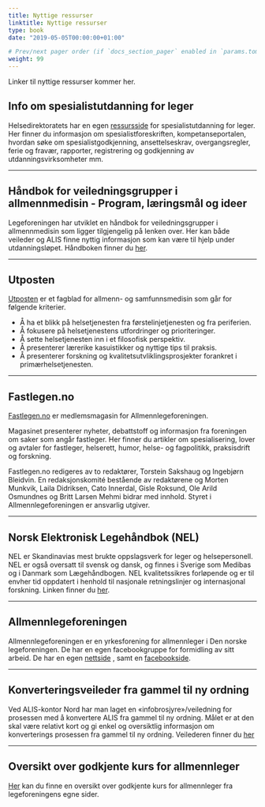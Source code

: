 ```yaml
---
title: Nyttige ressurser
linktitle: Nyttige ressurser
type: book
date: "2019-05-05T00:00:00+01:00"

# Prev/next pager order (if `docs_section_pager` enabled in `params.toml`)
weight: 99
---
```


Linker til nyttige ressurser kommer her.


## Info om spesialistutdanning for leger

Helsedirektoratets har en egen [ressursside](https://www.helsedirektoratet.no/tema/autorisasjon-og-spesialistutdanning/spesialistutdanning-for-leger) for spesialistutdanning for leger. Her finner du informasjon om spesialistforeskriften, kompetanseportalen, hvordan søke om spesialistgodkjenning, ansettelseskrav, overgangsregler, ferie og fravær, rapporter, registrering og godkjenning av utdanningsvirksomheter mm. 

---

## Håndbok for veiledningsgrupper i allmennmedisin - Program, læringsmål og ideer

Legeforeningen har utviklet en håndbok for veiledningsgrupper i allmennmedisin som ligger tilgjengelig på lenken over. Her kan både veileder og ALIS finne nyttig informasjon som kan være til hjelp under utdanningsløpet. Håndboken finner du [her](https://www.legeforeningen.no/contentassets/ca52984bd65f4ccc931b55ed40d157e9/handbok-for-veiledningsgrupper-30122020.pdf?_t_id=zKD6JSiIDdonUqqSzVSD9w%3d%3d&_t_uuid=nNbtF_Z0QfeZ-r0NJ8hyng&_t_q=h%c3%a5ndbok&_t_tags=language%3ano%2csiteid%3ac878b55f-6c1a-46b5-b2d4-afe03277ea1e%2candquerymatch&_t_hit.id=Legeforeningen_Web_Models_Media_Document/_04883db0-cc88-44a1-aacd-e562cc3dbddc&_t_hit.pos=1).

---

## Utposten

[Utposten](www.utposten.no) er et fagblad for allmenn- og samfunnsmedisin som går for følgende kriterier. 

- Å ha et blikk på helsetjenesten fra førstelinjetjenesten og fra periferien.
- Å fokusere på helsetjenestens utfordringer og prioriteringer.
- Å sette helsetjenesten inn i et filosofisk perspektiv.
- Å presenterer lærerike kasuistikker og nyttige tips til praksis.
- Å presenterer forskning og kvalitetsutvliklingsprosjekter forankret i primærhelsetjenesten.

---

## Fastlegen.no

[Fastlegen.no](www.fastlegen.no) er medlemsmagasin for Allmennlegeforeningen.

Magasinet presenterer nyheter, debattstoff og informasjon fra foreningen om saker som angår fastleger. Her finner du artikler om spesialisering, lover og avtaler for fastleger, helserett, humor,  helse- og fagpolitikk, praksisdrift og forskning.

Fastlegen.no redigeres av to redaktører, Torstein Sakshaug og Ingebjørn Bleidvin.  En redaksjonskomité bestående av redaktørene og Morten Munkvik, Laila Didriksen, Cato Innerdal, Gisle Roksund, Ole Arild Osmundnes og Britt Larsen Mehmi bidrar med innhold. Styret i Allmennlegeforeningen er ansvarlig utgiver.

---

## Norsk Elektronisk Legehåndbok (NEL)

NEL er Skandinavias mest brukte oppslagsverk for leger og helsepersonell. NEL er også oversatt til svensk og dansk, og finnes i Sverige som Medibas og i Danmark som Lægehåndbogen. NEL kvalitetssikres forløpende og er til envher tid oppdatert i henhold til nasjonale retningslinjer og internasjonal forskning. 
Linken finner du [her](www.legehandboka.no). 

---

## Allmennlegeforeningen

Allmennlegeforeningen er en yrkesforening for allmennleger i Den norske legeforeningen. De har en egen facebookgruppe for formidling av sitt arbeid. De har en egen [nettside](https://www.legeforeningen.no/foreningsledd/fagmed/norsk-forening-for-allmennmedisin/) , samt en [facebookside](https://www.facebook.com/allmennlegeforeningen/posts/950124451729925/).


---

## Konverteringsveileder fra gammel til ny ordning

Ved ALIS-kontor Nord har man laget en «infobrosjyre»/veiledning for prosessen med å konvertere ALIS fra gammel til ny ordning. Målet er at den skal være relativt kort og gi enkel og oversiktlig informasjon om konverterings prosessen fra gammel til ny ordning. Veilederen finner du [her]()

---

## Oversikt over godkjente kurs for allmennleger

[Her](https://www.legeforeningen.no/foreningsledd/fagmed/norsk-forening-for-allmennmedisin/Kurs-og-kvalitetsarbeid/Kurs/Godkjente-kurs-for-allmennleger/) kan du finne en oversikt over godkjente kurs for allmennleger fra legeforeningens egne sider.
